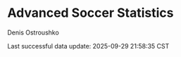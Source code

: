 # Advanced Soccer Statistics
Denis Ostroushko

<!-- gfm -->

Last successful data update: 2025-09-29 21:58:35 CST
